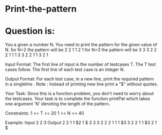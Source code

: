 # Print-the-pattern
# Question is:
You a given a number N. You need to print the pattern for the given value of N.
for N=2 the pattern will be 
2 2 1 1
2 1
for N=3 the pattern will be 
3 3 3 2 2 2 1 1 1
3 3 2 2 1 1
3 2 1

Input Format:
The first line of input is the number of testcases T. The T test cases follow. The first line of each test case is an integer N.

Output Format:
For each test case, in a new line, print the required pattern in a singleline . 
Note : Instead of printing new line print a "$" without quotes.

Your Task:
Since this is a function problem, you don't need to worry about the testcases. Your task is to complete the function printPat which takes one argument 'N' denoting the length of the pattern.

Constraints:
1 <= T <= 20
1 <= N <= 40

Example:
Input
2
2
3
Output
2 2 1 1 $2 1 $
3 3 3 2 2 2 1 1 1 $3 3 2 2 1 1 $3 2 1 $
